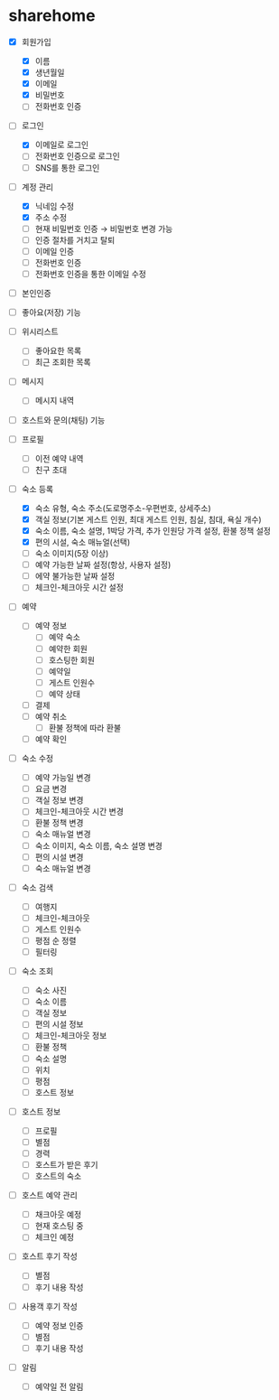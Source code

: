 # sharehome

- [X] 회원가입
    - [X] 이름
    - [X] 생년월일
    - [X] 이메일
    - [X] 비밀번호
    - [ ] 전화번호 인증

- [ ] 로그인
    - [X] 이메일로 로그인
    - [ ] 전화번호 인증으로 로그인
    - [ ] SNS를 통한 로그인

- [ ] 계정 관리
    - [X] 닉네임 수정
    - [X] 주소 수정
    - [ ] 현재 비밀번호 인증 → 비밀번호 변경 가능
    - [ ] 인증 절차를 거치고 탈퇴
    - [ ] 이메일 인증
    - [ ] 전화번호 인증
    - [ ] 전화번호 인증을 통한 이메일 수정

- [ ] 본인인증

- [ ] 좋아요(저장) 기능
- [ ] 위시리스트
    - [ ] 좋아요한 목록
    - [ ] 최근 조회한 목록

- [ ] 메시지
    - [ ] 메시지 내역

- [ ] 호스트와 문의(채팅) 기능
- [ ] 프로필
    - [ ] 이전 예약 내역
    - [ ] 친구 초대

- [ ] 숙소 등록
    - [X] 숙소 유형, 숙소 주소(도로명주소-우편번호, 상세주소)
    - [X] 객실 정보(기본 게스트 인원, 최대 게스트 인원, 침실, 침대, 욕실 개수)
    - [X] 숙소 이름, 숙소 설명, 1박당 가격, 추가 인원당 가격 설정, 환불 정책 설정
    - [X] 편의 시설, 숙소 매뉴얼(선택)
    - [ ] 숙소 이미지(5장 이상)
    - [ ] 예약 가능한 날짜 설정(항상, 사용자 설정)
    - [ ] 에약 불가능한 날짜 설정
    - [ ] 체크인-체크아웃 시간 설정

- [ ] 예약
    - [ ] 예약 정보
        - [ ] 예약 숙소
        - [ ] 예약한 회원
        - [ ] 호스팅한 회원
        - [ ] 예약일
        - [ ] 게스트 인원수
        - [ ] 예약 상태
    - [ ] 결제
    - [ ] 예약 취소
        - [ ] 환불 정책에 따라 환불
    - [ ] 예약 확인

- [ ] 숙소 수정
    - [ ] 예약 가능일 변경
    - [ ] 요금 변경
    - [ ] 객실 정보 변경
    - [ ] 체크인-체크아웃 시간 변경
    - [ ] 환불 정책 변경
    - [ ] 숙소 매뉴얼 변경
    - [ ] 숙소 이미지, 숙소 이름, 숙소 설명 변경
    - [ ] 편의 시설 변경
    - [ ] 숙소 매뉴얼 변경

- [ ] 숙소 검색
    - [ ] 여행지
    - [ ] 체크인-체크아웃
    - [ ] 게스트 인원수
    - [ ] 평점 순 정렬
    - [ ] 필터링

- [ ] 숙소 조회
    - [ ] 숙소 사진
    - [ ] 숙소 이름
    - [ ] 객실 정보
    - [ ] 편의 시설 정보
    - [ ] 체크인-체크아웃 정보
    - [ ] 환불 정책
    - [ ] 숙소 설명
    - [ ] 위치
    - [ ] 평점
    - [ ] 호스트 정보

- [ ] 호스트 정보
    - [ ] 프로필
    - [ ] 별점
    - [ ] 경력
    - [ ] 호스트가 받은 후기
    - [ ] 호스트의 숙소

- [ ] 호스트 예약 관리
    - [ ] 채크아웃 예정
    - [ ] 현재 호스팅 중
    - [ ] 체크인 예정

- [ ] 호스트 후기 작성
    - [ ] 별점
    - [ ] 후기 내용 작성

- [ ] 사용객 후기 작성
    - [ ] 예약 정보 인증
    - [ ] 별점
    - [ ] 후기 내용 작성

- [ ] 알림
    - [ ] 예약일 전 알림